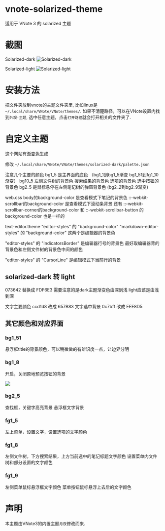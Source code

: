 # vnote-solarized-theme
适用于 VNote 3 的 solarized 主题

# 截图
Solarized-dark
![Solarized-dark](https://user-images.githubusercontent.com/6752679/144820896-481a1e7a-0330-40a4-ac0d-10df3900ae61.png)

Solarized-light
![Solarized-light](https://user-images.githubusercontent.com/6752679/145747813-b02fe2e9-d0fc-4fdc-b951-c29fcb85b875.png)

# 安装方法
把文件夹放到vnote的主题文件夹里, 比如linux是 `~/.local/share/VNote/VNote/themes/`.
如果不清楚路径，可以在VNote设置内找到`外观-主题`, 选中任意主题，点击`打开路径`就会打开相关的文件夹了.

# 自定义主题
这个网站有[渐变色](https://atool.vip/color/)生成

修改 `~/.local/share/VNote/VNote/themes/solarized-dark/palette.json`

注意几个主要的颜色
bg1_5 是主界面的底色 （bg1_1到bg1_5渐变 bg1_51到fg1_10渐变）
bg10_5 左侧文件树的背景色 搜索结果的背景色 选项的背景色 选中按钮的背景色
bg2_5 是鼠标悬停在左侧笔记树的弹窗背景色 (bg2_2到bg2_9渐变)

web.css
body的background-color 是查看模式下笔记的背景色
::-webkit-scrollbar的background-color 是查看模式下滚动条背景
还有 ::-webkit-scrollbar-corner的background-color 和 ::-webkit-scrollbar-button 的 background-color 也是一样的

text-editor.theme
"editor-styles" 的 "background-color"
"markdown-editor-styles" 的 "background-color"
这两个是编辑器的背景色

"editor-styles" 的 "IndicatorsBorder" 是编辑器行号的背景色
最好取编辑器背的背景色和左侧文件树的背景色中间的颜色

"editor-styles" 的 "CursorLine" 是编辑模式下当前行的背景

## solarized-dark 转 light
073642 替换成 FDF6E3
需要注意的是dark主题渐变色由深到浅
light应该是由浅到深

文字主要颜色
ccd1d8 改成 657B83
文字选中背景
0c7bff 改成 EEE8D5

## 其它颜色和对应界面

### bg1_51
悬浮框title的背景颜色，可以稍微做的有辨识度一点，让边界分明

### bg1_8
开启，关闭原地预览按钮的背景

![](vx_images/581024310259484.png)

### bg2_5
查找框，关键字高亮背景
悬浮框文字背景

### fg1_5
左上菜单，设置文字，设置选项的文字颜色

### fg1_8
左侧文件树，下方搜索结果，上方当前选中的笔记标题文字颜色
设置菜单内文件树和部分设置的文字颜色

### fg1_9
左侧菜单鼠标悬浮框文字颜色
菜单按钮鼠标悬浮上去后的文字颜色

# 声明
本主题由VNote3的内置主题`月夜`修改而来.
